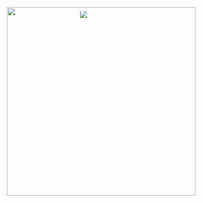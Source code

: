 <p align="center">
  <img src="https://capsule-render.vercel.app/api?type=waving&height=250&color=009FBD&text=Welcome%20To%20My%20Profile&descAlign=55&descAlignY=60&fontColor=ffffff"/>
</p>

<a href="https://google.com">
<img align="right" width="425" src="https://lanyard.cnrad.dev/api/1200558164844740796?imgStyle=circle&gradient=e9d6d5-e9d6d5-f3b1b4-ffffff&bg=0d1117" style="position: relative; top: -10mm;">
</a>
